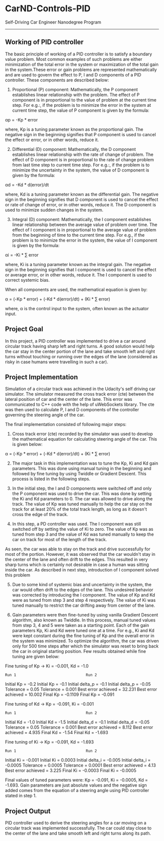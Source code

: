 # CarND-Controls-PID
Self-Driving Car Engineer Nanodegree Program

---

## Working of PID controller
The basic principle of working of a PID controller is to satisfy a boundary value problem. Most common examples of such problems are either minimization of the total error in the system or maximization of the total gain in the system.These error or gain problems are represented mathematically and are used to govern the effect to P, I and D components of a PID controller. These components are described below:

1. Proportional (P) component: Mathematically, the P component establishes linear relationship with the problem. The effect of P component is in proportional to the value of problem at the current time step. For e.g.:, if the problem is to minimize the error in the system at current time step, the value of P component is given by the formula:

αp = -Kp * error

where, Kp is a tuning parameter known as the proportional gain. The negative sign in the beginning signifies that P component is used to cancel the effect or error, or in other words, reduce it.


2. Differential (D) component: Mathematically, the D component establishes linear relationship with the rate of change of problem. The effect of D component is in proportional to the rate of change problem from last time step to current time step. For e.g.:, if the problem is to minimize the uncertainty in the system, the value of D component is given by the formula:

αd = -Kd * d(error)/dt

where, Kd is a tuning parameter known as the differential gain. The negative sign in the beginning signifies that D component is used to cancel the effect or rate of change of error, or in other words, reduce it. The D component is used to minimize sudden changes in the system.


3. Integral (D) component: Mathematically, the I component establishes linear relationship between the average value of problem over time. The effect of I component is in proportional to the average value of problem from the beginning of time to the current time step. For e.g., if the problem is to minimize the error in the system, the value of I component is given by the formula:

αi = -Ki * ∑ error

where, Ki is a tuning parameter known as the integral gain. The negative sign in the beginning signifies that I component is used to cancel the effect or average error, or in other words, reduce it. The I component is used to correct systemic bias.


When all components are used, the mathematical equation is given by:

α = (-Kp * error) + (-Kd * d(error)/dt) + (Ki * ∑ error)

where, α is the control input to the system, often known as the actuator input.


## Project Goal
In this project, a PID controller was implemented to drive a car around circular track having sharp left and right turns. A good solution would help the car stay in the center portion of the lane and take smooth left and right turns without touching or running over the edges of the lane (considered as risky in case humans were travelling in such a car).


## Project Implementation
Simulation of a circular track was achieved in the Udacity's self driving car simulator. The simulator measured the cross track error (cte) between the lateral position of car and the center of the lane. This error was communicated to C++ code with the help of uWebSockets library. The cte was then used to calculate P, I and D components of the controller governing the steering angle of the car.

The final implementation consisted of following major steps:

1. Cross track error (cte) recorded by the simulator was used to develop the mathematical equation for calculating steering angle of the car. This is given below:


α = (-Kp * error) + (-Kd * d(error)/dt) + (Ki * ∑ error)

2. The major task in this implementation was to tune the Kp, Ki and Kd gain parameters. This was done using manual tuning in the beginning and followed by fine tuning by using Twiddle or Gradient Descent. This process is listed in the following steps.

3. In the initial step, the I and D components were switched off and only the P component was used to drive the car. This was done by setting the Ki and Kd parameters to 0. The car was allowed to drive along the track. The value of Kp was tuned manually to help the car stay on the track for at least 20% of the total track length, as long as it doesn't cross the edge of the track. 

4. In this step, a PD controller was used. The I component was still switched off by setting the value of Ki to zero. The value of Kp was as tuned from step 3 and the value of Kd was tuned manually to keep the car on track for most of the length of the track.

As seen, the car was able to stay on the track and drive successfully for most of the portion. However, it was observed that the car wouldn't stay in the center of the lane and often drift to the edges. This resulted in very sharp turns which is certainly not desirable in case a human was sitting inside the car. As described in next step, introduction of I component solved this problem


5. Due to some kind of systemic bias and uncertainty in the system, the car would often drift to the edges of the lane. This undesired behavior was corrected by introducing the I component. The value of Kp and Kd were as tuned from step 3 and step 4 respectively. The value of Ki was tuned manually to restrict the car drifting away from center of the lane. 


6. Gain parameters were then fine-tuned by using vanilla Gradient Descent algorithm, also known as Twiddle. In this process, manual tuned values from step 3, 4 and 5 were taken as a starting point. Each of the gain parameters Kp, Ki and Kd were tuned one at a time. For e.g., Ki and Kd were kept constant during the fine tuning of Kp and the overall error in the system was minimized. To optimize the algorithm, the car was driven only for 500 time steps after which the simulator was reset to bring back the car in original starting position. Few results obtained while fine tuning are given below:

Fine tuning of Kp -> Ki = -0.001, Kd = -1.0

	Run 1                                Run 2 

  Initial Kp = -0.2                    Initial Kp = -0.1
  Initial delta_p = -0.1               Initial delta_p = -0.05
  Tolerance = 0.05                     Tolerance = 0.001
  Best error achieved = 32.231         Best error achieved = 10.002
  Final Kp = -0.1109                   Final Kp = -0.091



Fine tuning of Kd -> Kp = -0.091, Ki = -0.001

	Run 1                                Run 2 

  Initial Kd = -1.0                    Initial Kd = -1.5
  Initial delta_d = -0.1               Initial delta_d = -0.05
  Tolerance = 0.05                     Tolerance = 0.001
  Best error achieved = 8.112          Best error achieved = 4.935
  Final Kd = -1.54                     Final Kd = -1.693


Fine tuning of Ki -> Kp = -0.091, Kd = -1.693
 
	Run 1                                Run 2 

  Initial Ki = -0.001                    Initial Ki = 0.0003
  Initial delta_i = -0.005               Initial delta_i = -0.0005
  Tolerance = 0.0005                     Tolerance = 0.0001
  Best error achieved = 4.13             Best error achieved = 3.225
  Final Ki = -0.0003                     Final Ki = -0.0005



Final values of tuned parameters were: Kp = -0.091, Ki = -0.0005, Kd = -1.693. Gain parameters are just absolute values and the negative sign added comes from the equation of a steering angle using PID controller stated in step 1.


## Project Output
PID controller used to derive the steering angles for a car moving on a circular track was implemented successfully. The car could stay close to the center of the lane and take smooth left and right turns along its path.



